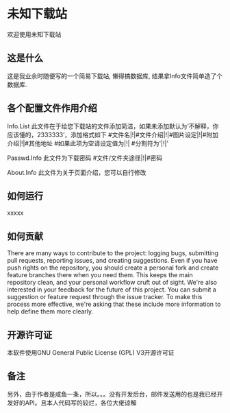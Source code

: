 # 未知下载站

欢迎使用未知下载站

## 这是什么
这是我业余时随便写的一个简易下载站, 懒得搞数据库, 结果拿Info文件简单造了个数据库.

## 各个配置文件作用介绍
Info.List
此文件在于给您下载站的文件添加简洁，如果未添加默认为‘不解释，你应该懂的，2333333’，添加格式如下
#文件名|!|#文件介绍|!|#图片设定|!|#附加介绍|!|#其他地址
#如果此项为空请设定值为|!|
#分割符为'|!|'

Passwd.Info
此文件为下载密码
#文件/文件夹途径|!|#密码

About.Info
此文件为关于页面介绍，您可以自行修改

## 如何运行
xxxxx

## 如何贡献
There are many ways to contribute to the project: logging bugs, submitting pull requests, reporting issues, and creating suggestions.
Even if you have push rights on the repository, you should create a personal fork and create feature branches there when you need them. This keeps the main repository clean, and your personal workflow cruft out of sight.
We're also interested in your feedback for the future of this project. You can submit a suggestion or feature request through the issue tracker. To make this process more effective, we're asking that these include more information to help define them more clearly.

## 开源许可证
本软件使用GNU General Public License (GPL) V3开源许可证

## 备注
另外，由于作者是咸鱼一条，所以。。。没有开发后台，邮件发送用的也是我已经开发好的API。且本人代码写的较烂，各位大佬谅解